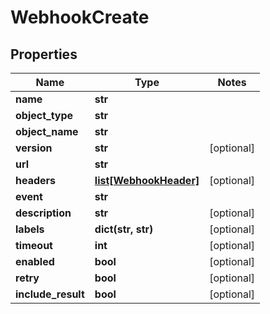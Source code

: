 # WebhookCreate

## Properties
Name | Type | Notes
------------ | ------------- | -------------
**name** | **str** | 
**object_type** | **str** | 
**object_name** | **str** | 
**version** | **str** | [optional] 
**url** | **str** | 
**headers** | [**list[WebhookHeader]**](WebhookHeader.md) | [optional] 
**event** | **str** | 
**description** | **str** | [optional] 
**labels** | **dict(str, str)** | [optional] 
**timeout** | **int** | [optional] 
**enabled** | **bool** | [optional] 
**retry** | **bool** | [optional] 
**include_result** | **bool** | [optional] 



